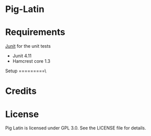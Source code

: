 Pig-Latin
=========


Requirements
=========
[Junit](http://junit.org/) for the unit tests
* Junit 4.11
* Hamcrest core 1.3

Setup
=========\

Credits
=========

License
=========
Pig Latin is licensed under GPL 3.0. See the LICENSE file for details.